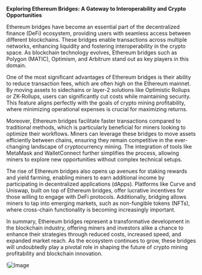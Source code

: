 **Exploring Ethereum Bridges: A Gateway to Interoperability and Crypto Opportunities**

Ethereum bridges have become an essential part of the decentralized finance (DeFi) ecosystem, providing users with seamless access between different blockchains. These bridges enable transactions across multiple networks, enhancing liquidity and fostering interoperability in the crypto space. As blockchain technology evolves, Ethereum bridges such as Polygon (MATIC), Optimism, and Arbitrum stand out as key players in this domain. 

One of the most significant advantages of Ethereum bridges is their ability to reduce transaction fees, which are often high on the Ethereum mainnet. By moving assets to sidechains or layer-2 solutions like Optimistic Rollups or ZK-Rollups, users can significantly cut costs while maintaining security. This feature aligns perfectly with the goals of crypto mining profitability, where minimizing operational expenses is crucial for maximizing returns.

Moreover, Ethereum bridges facilitate faster transactions compared to traditional methods, which is particularly beneficial for miners looking to optimize their workflows. Miners can leverage these bridges to move assets efficiently between chains, ensuring they remain competitive in the ever-changing landscape of cryptocurrency mining. The integration of tools like MetaMask and WalletConnect further simplifies the process, allowing miners to explore new opportunities without complex technical setups.

The rise of Ethereum bridges also opens up avenues for staking rewards and yield farming, enabling miners to earn additional income by participating in decentralized applications (dApps). Platforms like Curve and Uniswap, built on top of Ethereum bridges, offer lucrative incentives for those willing to engage with DeFi protocols. Additionally, bridging allows miners to tap into emerging markets, such as non-fungible tokens (NFTs), where cross-chain functionality is becoming increasingly important.

In summary, Ethereum bridges represent a transformative development in the blockchain industry, offering miners and investors alike a chance to enhance their strategies through reduced costs, increased speed, and expanded market reach. As the ecosystem continues to grow, these bridges will undoubtedly play a pivotal role in shaping the future of crypto mining profitability and blockchain innovation. 

!![Image](https://github.com/user-attachments/assets/3be06921-4469-491d-bd37-5f14c53422b7)